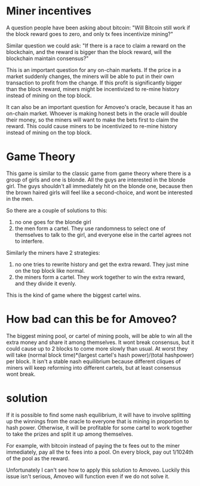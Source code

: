 Miner incentives
=========

A question people have been asking about bitcoin: "Will Bitcoin still work if the block reward goes to zero, and only tx fees incentivize mining?"

Similar question we could ask: "If there is a race to claim a reward on the blockchain, and the reward is bigger than the block reward, will the blockchain maintain consensus?"

This is an important question for any on-chain markets. If the price in a market suddenly changes, the miners will be able to put in their own transaction to profit from the change. If this profit is significantly bigger than the block reward, miners might be incentivized to re-mine history instead of mining on the top block.

It can also be an important question for Amoveo's oracle, because it has an on-chain market.
Whoever is making honest bets in the oracle will double their money, so the miners will want to make the bets first to claim the reward. This could cause miners to be incentivized to re-mine history instead of mining on the top block.


Game Theory
========

This game is similar to the classic game from game theory where there is a group of girls and one is blonde. All the guys are interested in the blonde girl. The guys shouldn't all immediately hit on the blonde one, because then the brown haired girls will feel like a second-choice, and wont be interested in the men.

So there are a couple of solutions to this:
1) no one goes for the blonde girl
2) the men form a cartel. They use randomness to select one of themselves to talk to the girl, and everyone else in the cartel agrees not to interfere.

Similarly the miners have 2 strategies:
1) no one tries to rewrite history and get the extra reward. They just mine on the top block like normal.
2) the miners form a cartel. They work together to win the extra reward, and they divide it evenly.

This is the kind of game where the biggest cartel wins.


How bad can this be for Amoveo?
=========

The biggest mining pool, or cartel of mining pools, will be able to win all the extra money and share it among themselves. It wont break consensus, but it could cause up to 2 blocks to come more slowly than usual. At worst they will take (normal block time)*(largest cartel's hash power)/(total hashpower) per block.
It isn't a stable nash equilibrium because different cliques of miners will keep reforming into different cartels, but at least consensus wont break.


solution
========

If it is possible to find some nash equilibrium, it will have to involve splitting up the winnings from the oracle to everyone that is mining in proportion to hash power.
Otherwise, it will be profitable for some cartel to work together to take the prizes and split it up among themselves.

For example, with bitcoin instead of paying the tx fees out to the miner immediately, pay all the tx fees into a pool. On every block, pay out 1/1024th of the pool as the reward.

Unfortunately I can't see how to apply this solution to Amoveo.
Luckily this issue isn't serious, Amoveo will function even if we do not solve it.